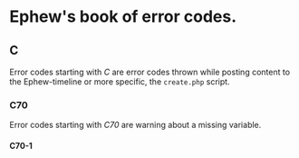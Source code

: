 # Ephew's book of error codes.

## C
Error codes starting with *C* are error codes thrown while posting content to the Ephew-timeline or more specific, the `create.php` script.
### C70
Error codes starting with *C70* are warning about a missing variable.
#### C70-1
